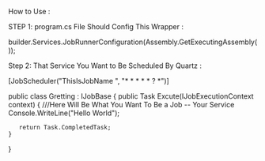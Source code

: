 How to Use : 

STEP 1:
program.cs File Should Config This Wrapper :

builder.Services.JobRunnerConfiguration(Assembly.GetExecutingAssembly());

Step 2:
That Service You Want to Be Scheduled By Quartz : 


[JobScheduler("ThisIsJobName ", "* * * * * ? *")]

public class Gretting : IJobBase
{
    public Task Excute(IJobExecutionContext context)
    {
       ///Here Will Be What You Want To Be a Job -- Your Service
       Console.WriteLine("Hello World");

       return Task.CompletedTask;
    }
}


